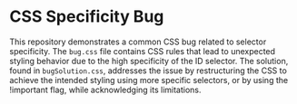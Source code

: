 # CSS Specificity Bug

This repository demonstrates a common CSS bug related to selector specificity.  The `bug.css` file contains CSS rules that lead to unexpected styling behavior due to the high specificity of the ID selector. The solution, found in `bugSolution.css`, addresses the issue by restructuring the CSS to achieve the intended styling using more specific selectors, or by using the !important flag, while acknowledging its limitations.